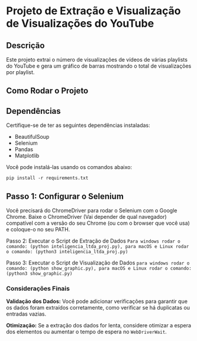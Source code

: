 # Projeto de Extração e Visualização de Visualizações do YouTube 

## Descrição 

Este projeto extrai o número de visualizações de vídeos de várias playlists do YouTube e gera um gráfico de barras mostrando o total de visualizações por playlist. 

## Como Rodar o Projeto

## Dependências 

Certifique-se de ter as seguintes dependências instaladas:

- BeautifulSoup 
- Selenium 
- Pandas 
- Matplotlib
  
Você pode instalá-las usando os comandos abaixo:
```
pip install -r requirements.txt
```
## Passo 1: Configurar o Selenium

Você precisará do ChromeDriver para rodar o Selenium com o Google Chrome. Baixe o ChromeDriver (Vai depender de qual navegador) compatível com a versão do seu Chrome (ou com o browser que você usa) e coloque-o no seu PATH. 

Passo 2: Executar o Script de Extração de Dados 
```Para windows rodar o comando: (python inteligencia_ltda_proj.py), para macOS e Linux rodar o comando: (python3 inteligencia_ltda_proj.py)```

Passo 3: Executar o Script de Visualização de Dados 
```para windows rodar o comando: (python show_graphic.py), para macOS e Linux rodar o comando: (python3 show_graphic.py)```


### Considerações Finais

**Validação dos Dados:** Você pode adicionar verificações para garantir que os dados foram extraídos corretamente, como verificar se há duplicatas ou entradas vazias. 

**Otimização:** Se a extração dos dados for lenta, considere otimizar a espera dos elementos ou aumentar o tempo de espera no `WebDriverWait`.
